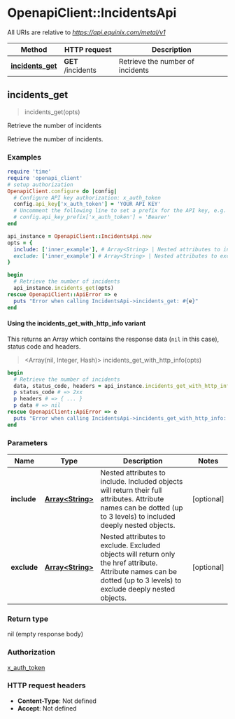# OpenapiClient::IncidentsApi

All URIs are relative to *https://api.equinix.com/metal/v1*

| Method | HTTP request | Description |
| ------ | ------------ | ----------- |
| [**incidents_get**](IncidentsApi.md#incidents_get) | **GET** /incidents | Retrieve the number of incidents |


## incidents_get

> incidents_get(opts)

Retrieve the number of incidents

Retrieve the number of incidents.

### Examples

```ruby
require 'time'
require 'openapi_client'
# setup authorization
OpenapiClient.configure do |config|
  # Configure API key authorization: x_auth_token
  config.api_key['x_auth_token'] = 'YOUR API KEY'
  # Uncomment the following line to set a prefix for the API key, e.g. 'Bearer' (defaults to nil)
  # config.api_key_prefix['x_auth_token'] = 'Bearer'
end

api_instance = OpenapiClient::IncidentsApi.new
opts = {
  include: ['inner_example'], # Array<String> | Nested attributes to include. Included objects will return their full attributes. Attribute names can be dotted (up to 3 levels) to included deeply nested objects.
  exclude: ['inner_example'] # Array<String> | Nested attributes to exclude. Excluded objects will return only the href attribute. Attribute names can be dotted (up to 3 levels) to exclude deeply nested objects.
}

begin
  # Retrieve the number of incidents
  api_instance.incidents_get(opts)
rescue OpenapiClient::ApiError => e
  puts "Error when calling IncidentsApi->incidents_get: #{e}"
end
```

#### Using the incidents_get_with_http_info variant

This returns an Array which contains the response data (`nil` in this case), status code and headers.

> <Array(nil, Integer, Hash)> incidents_get_with_http_info(opts)

```ruby
begin
  # Retrieve the number of incidents
  data, status_code, headers = api_instance.incidents_get_with_http_info(opts)
  p status_code # => 2xx
  p headers # => { ... }
  p data # => nil
rescue OpenapiClient::ApiError => e
  puts "Error when calling IncidentsApi->incidents_get_with_http_info: #{e}"
end
```

### Parameters

| Name | Type | Description | Notes |
| ---- | ---- | ----------- | ----- |
| **include** | [**Array&lt;String&gt;**](String.md) | Nested attributes to include. Included objects will return their full attributes. Attribute names can be dotted (up to 3 levels) to included deeply nested objects. | [optional] |
| **exclude** | [**Array&lt;String&gt;**](String.md) | Nested attributes to exclude. Excluded objects will return only the href attribute. Attribute names can be dotted (up to 3 levels) to exclude deeply nested objects. | [optional] |

### Return type

nil (empty response body)

### Authorization

[x_auth_token](../README.md#x_auth_token)

### HTTP request headers

- **Content-Type**: Not defined
- **Accept**: Not defined

